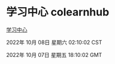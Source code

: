 # 学习中心 colearnhub
[学习中心](http://27.19.33.125:56308/colearnhub/)

2022年 10月 08日 星期六 02:10:02 CST

2022年 10月 07日 星期五 18:10:02 GMT
